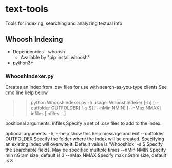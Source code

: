 # text-tools
Tools for indexing, searching and analyzing textual info

## Whoosh Indexing
* Dependencies - whoosh
  * Available by "pip install whoosh"
* python3+

### WhooshIndexer.py
Creates an index from .csv files for use with search-as-you-type clients
See cmd line help below

>>python WhooshIndexer.py -h
usage: WhooshIndexer [-h] [--outfolder OUTFOLDER] [-s S] [--nMin NMIN] [--nMax NMAX] infiles [infiles ...]

positional arguments:
  infiles               Specify a set of .csv files to add to the index.

optional arguments:
  -h, --help            show this help message and exit
  --outfolder OUTFOLDER
                        Specify the folder where the index will be created. Specifying an existing index will overwite it. Default value is 'WhooshIdx'
  -s S                  Specify the searchable fields. May be specified multiple times
  --nMin NMIN           Specify min nGram size, default is 3
  --nMax NMAX           Specify max nGram size, default is 8
